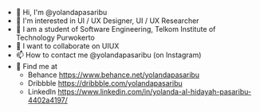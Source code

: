 
- 👋 Hi, I'm @yolandapasaribu
- 👀 I'm interested in UI / UX Designer, UI / UX Researcher
- 🌱 I am a student of Software Engineering, Telkom Institute of Technology Purwokerto
- 💞️ I want to collaborate on UIUX
- 📫 How to contact me @yolandapasaribu (on Instagram)
- 🎨 Find me at 
    - Behance https://www.behance.net/yolandapasaribu
    - Dribbble https://dribbble.com/yolandapasaribu
    - LinkedIn https://www.linkedin.com/in/yolanda-al-hidayah-pasaribu-4402a4197/
